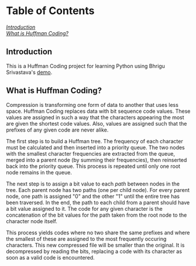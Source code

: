 # Table of Contents

[*Introduction*](#introduction)  
[*What is Huffman Coding?*](#what-is-huffman-coding?)

## Introduction

This is a Huffman Coding project for learning Python using Bhrigu Srivastava's [demo](https://github.com/bhrigu123/huffman-coding).

## What is Huffman Coding?

Compression is transforming one form of data to another that uses less space. Huffman Coding replaces data with bit sequence code values. These values are assigned in such a way that the characters appearing the most are given the shortest code values. Also, values are assigned such that the prefixes of any given code are never alike.

The first step is to build a Huffman tree. The frequency of each character must be calculated and then inserted into a priority queue. The two nodes with the smallest character frequencies are extracted from the queue, merged into a parent node (by summing their frequencies), then reinserted back into the priority queue. This process is repeated until only one root node remains in the queue.

The next step is to assign a bit value to each *path* between nodes in the tree. Each parent node has two paths (one per child node). For every parent node, one path is assigned "0" and the other "1" until the entire tree has been traversed. In the end, the path to each child from a parent should have a bit value assigned to it. The code for any given character is the concatenation of the bit values for the path taken from the root node to the character node itself.

This process yields codes where no two share the same prefixes and where the smallest of these are assigned to the most frequently occuring characters. This new compressed file will be smaller than the original. It is decompressed by reading the bits, replacing a code with its character as soon as a valid code is encountered.
